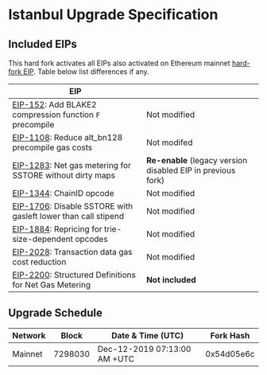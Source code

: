 # Istanbul Upgrade Specification

## Included EIPs

This hard fork activates all EIPs also activated on Ethereum mainnet [hard-fork EIP](https://eips.ethereum.org/EIPS/eip-1679).
Table below list differences if any.

| EIP |  |
| - | - |
| [EIP-152](https://eips.ethereum.org/EIPS/eip-152): Add BLAKE2 compression function `F` precompile | Not modified
| [EIP-1108](https://eips.ethereum.org/EIPS/eip-1108): Reduce alt_bn128 precompile gas costs | Not modifed
| [EIP-1283](https://eips.ethereum.org/EIPS/eip-1283): Net gas metering for SSTORE without dirty maps | **Re-enable** (legacy version disabled EIP in previous fork) |
| [EIP-1344](https://eips.ethereum.org/EIPS/eip-1344): ChainID opcode | Not modified
| [EIP-1706](https://eips.ethereum.org/EIPS/eip-1706): Disable SSTORE with gasleft lower than call stipend | Not modified
| [EIP-1884](https://eips.ethereum.org/EIPS/eip-1884): Repricing for trie-size-dependent opcodes | Not modified
| [EIP-2028](https://eips.ethereum.org/EIPS/eip-2028): Transaction data gas cost reduction | Not modified
| [EIP-2200](https://eips.ethereum.org/EIPS/eip-2200): Structured Definitions for Net Gas Metering | **Not included**

## Upgrade Schedule

| Network | Block   | Date & Time (UTC)             | Fork Hash | 
| ------- | ------- | ----------------------------- | --------- | 
| Mainnet | 7298030 | Dec-12-2019 07:13:00 AM +UTC  | 0x54d05e6c | 

